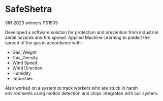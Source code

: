 # SafeShetra
SIH 2023 winners PS1505

Developed a software solution for protection and prevention from industrial aerial hazards and fire spread.
Applied Machine Learning to predict the spread of the gas in accordance with -
* Gas_Weight
* Gas_Density
* Wind Speed
* Wind Direction
* Humidity
* Impurities 

Also worked on a system to track workers who are stuck in harsh environments using motion detection and chips integrated with our system.

